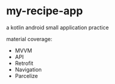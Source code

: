 # my-recipe-app
a kotlin android small application practice

material coverage:
- MVVM
- API
- Retrofit
- Navigation
- Parcelize
